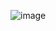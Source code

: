 
![image](https://user-images.githubusercontent.com/63052097/200321142-a50d0e10-a27c-48be-8f58-3705eb544cbf.png)
